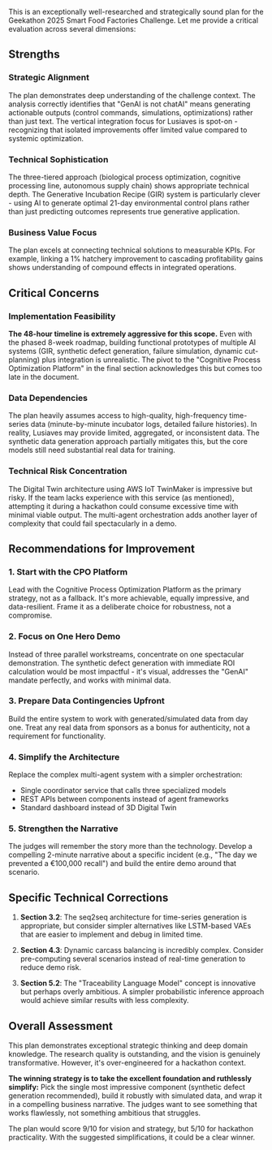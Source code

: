 This is an exceptionally well-researched and strategically sound plan for the Geekathon 2025 Smart Food Factories Challenge. Let me provide a critical evaluation across several dimensions:

## Strengths

### Strategic Alignment
The plan demonstrates deep understanding of the challenge context. The analysis correctly identifies that "GenAI is not chatAI" means generating actionable outputs (control commands, simulations, optimizations) rather than just text. The vertical integration focus for Lusiaves is spot-on - recognizing that isolated improvements offer limited value compared to systemic optimization.

### Technical Sophistication
The three-tiered approach (biological process optimization, cognitive processing line, autonomous supply chain) shows appropriate technical depth. The Generative Incubation Recipe (GIR) system is particularly clever - using AI to generate optimal 21-day environmental control plans rather than just predicting outcomes represents true generative application.

### Business Value Focus
The plan excels at connecting technical solutions to measurable KPIs. For example, linking a 1% hatchery improvement to cascading profitability gains shows understanding of compound effects in integrated operations.

## Critical Concerns

### Implementation Feasibility
**The 48-hour timeline is extremely aggressive for this scope.** Even with the phased 8-week roadmap, building functional prototypes of multiple AI systems (GIR, synthetic defect generation, failure simulation, dynamic cut-planning) plus integration is unrealistic. The pivot to the "Cognitive Process Optimization Platform" in the final section acknowledges this but comes too late in the document.

### Data Dependencies
The plan heavily assumes access to high-quality, high-frequency time-series data (minute-by-minute incubator logs, detailed failure histories). In reality, Lusiaves may provide limited, aggregated, or inconsistent data. The synthetic data generation approach partially mitigates this, but the core models still need substantial real data for training.

### Technical Risk Concentration
The Digital Twin architecture using AWS IoT TwinMaker is impressive but risky. If the team lacks experience with this service (as mentioned), attempting it during a hackathon could consume excessive time with minimal viable output. The multi-agent orchestration adds another layer of complexity that could fail spectacularly in a demo.

## Recommendations for Improvement

### 1. Start with the CPO Platform
Lead with the Cognitive Process Optimization Platform as the primary strategy, not as a fallback. It's more achievable, equally impressive, and data-resilient. Frame it as a deliberate choice for robustness, not a compromise.

### 2. Focus on One Hero Demo
Instead of three parallel workstreams, concentrate on one spectacular demonstration. The synthetic defect generation with immediate ROI calculation would be most impactful - it's visual, addresses the "GenAI" mandate perfectly, and works with minimal data.

### 3. Prepare Data Contingencies Upfront
Build the entire system to work with generated/simulated data from day one. Treat any real data from sponsors as a bonus for authenticity, not a requirement for functionality.

### 4. Simplify the Architecture
Replace the complex multi-agent system with a simpler orchestration:
- Single coordinator service that calls three specialized models
- REST APIs between components instead of agent frameworks
- Standard dashboard instead of 3D Digital Twin

### 5. Strengthen the Narrative
The judges will remember the story more than the technology. Develop a compelling 2-minute narrative about a specific incident (e.g., "The day we prevented a €100,000 recall") and build the entire demo around that scenario.

## Specific Technical Corrections

1. **Section 3.2**: The seq2seq architecture for time-series generation is appropriate, but consider simpler alternatives like LSTM-based VAEs that are easier to implement and debug in limited time.

2. **Section 4.3**: Dynamic carcass balancing is incredibly complex. Consider pre-computing several scenarios instead of real-time generation to reduce demo risk.

3. **Section 5.2**: The "Traceability Language Model" concept is innovative but perhaps overly ambitious. A simpler probabilistic inference approach would achieve similar results with less complexity.

## Overall Assessment

This plan demonstrates exceptional strategic thinking and deep domain knowledge. The research quality is outstanding, and the vision is genuinely transformative. However, it's over-engineered for a hackathon context. 

**The winning strategy is to take the excellent foundation and ruthlessly simplify:** Pick the single most impressive component (synthetic defect generation recommended), build it robustly with simulated data, and wrap it in a compelling business narrative. The judges want to see something that works flawlessly, not something ambitious that struggles.

The plan would score 9/10 for vision and strategy, but 5/10 for hackathon practicality. With the suggested simplifications, it could be a clear winner.